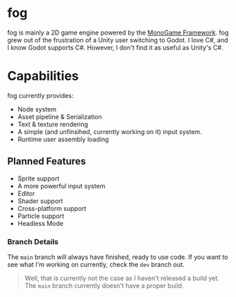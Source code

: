 # fog
fog is mainly a 2D game engine powered by the [MonoGame Framework](https://github.com/MonoGame/MonoGame). fog grew out of the frustration of a Unity user switching to Godot. I love C#, and I know Godot supports C#. However, I don't find it as useful as Unity's C#.

# Capabilities
fog currently provides:
 - Node system
 - Asset pipeline & Serialization
 - Text & texture rendering
 - A simple (and unfinsihed, currently working on it) input system.
 - Runtime user assembly loading

## Planned Features
 - Sprite support
 - A more powerful input system
 - Editor
 - Shader support
 - Cross-platform support
 - Particle support
 - Headless Mode

### Branch Details
The `main` branch will always have finished, ready to use code.
If you want to see what I'm working on currently, check the `dev` branch out.
> Well, that is currently not the case as I haven't released a build yet. The `main` branch currently doesn't have a proper build.
